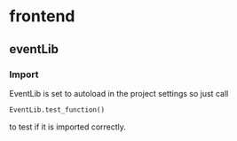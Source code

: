 # frontend
## eventLib
### Import

EventLib is set to autoload in the project settings so just call
```python
EventLib.test_function()
```
to test if it is imported correctly.